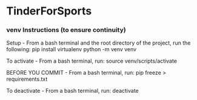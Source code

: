 # TinderForSports

### venv Instructions (to ensure continuity)
Setup - From a bash terminal and the root directory of the project, run the following:
pip install virtualenv
python -m venv venv

To activate - From a bash terminal, run:
source venv/scripts/activate

BEFORE YOU COMMIT - From a bash terminal, run:
pip freeze > requirements.txt

To deactivate - From a bash terminal, run:
deactivate
